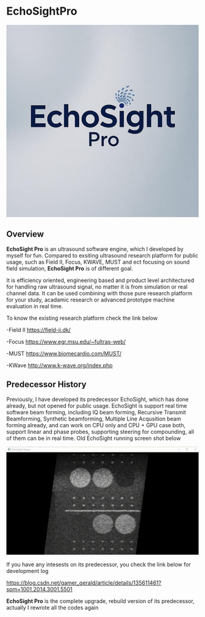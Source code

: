 # EchoSightPro #

<p align="center">
  <img src="images/logo.jpg" />
</p>

## Overview ##
__EchoSight Pro__ is an ultrasound software engine, which I developed by myself for fun. Compared to exsiting ultrasound research platform for public usage, such as Field II, Focus, KWAVE, MUST and ect focusing on sound field simulation, __EchoSight Pro__ is of different goal. 

It is efficiency oriented, engineering based and product level architectured for handling raw ultrasound signal, no matter it is from simulation or real channel data. It can be used combining with those pure research platform for your study, acadamic research or advanced prototype machine evaluation in real time.

To know the existing research platform check the link below

-Field II https://field-ii.dk/

-Focus    https://www.egr.msu.edu/~fultras-web/

-MUST     https://www.biomecardio.com/MUST/

-KWave    http://www.k-wave.org/index.php

## Predecessor History ##
Previously, I have developed its predecessor EchoSight, which has done already, but not opened for public usage. EchoSight is support real time software beam forming, including IQ beam forming, Recursive Transmit Beamforming, Synthetic beamforming, Multiple Line Acqusition beam forming already, and can work on CPU only and CPU + GPU case both, support linear and phase probes, supporting steering for compounding, all of them can be in real time. Old EchoSight running screen shot below

<p align="center">
  <img src="images/echosight%20old%20linear%20steer.gif" />
</p>


If you have any intesests on its predecessor, you check the link below for development log

https://blog.csdn.net/gamer_gerald/article/details/135611461?spm=1001.2014.3001.5501


__EchoSight Pro__ is the complete upgrade, rebuild version of its predecessor, actually I rewrote all the codes again
